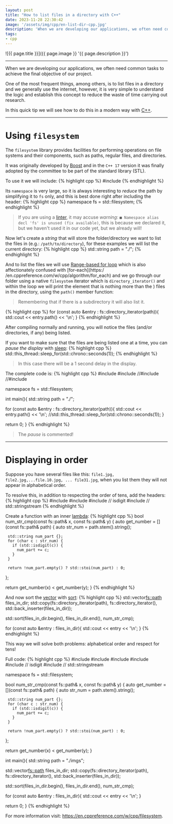 ```yaml
---
layout: post
title: "How to list files in a directory with C++"
date: 2023-11-28 22:30:42
image: '/assets/img/cpp/en-list-dir-cpp.jpg'
description: 'When we are developing our applications, we often need common tasks to achieve the final objective of our project.'
tags:
- cpp
---
```


![{{ page.title }}]({{ page.image }} '{{ page.description }}')

---

When we are developing our applications, we often need common tasks to achieve the final objective of our project.

One of the most frequent things, among others, is to list files in a directory and we generally use the internet, however, it is very simple to understand the logic and establish this concept to reduce the waste of time carrying out research.

In this quick tip we will see how to do this in a modern way with [C++](https://terminalroot.com/tags#cpp).

---

# Using `filesystem`
The `filesystem` library provides facilities for performing operations on file systems and their components, such as paths, regular files, and directories.

It was originally developed by [Boost](https://www.boost.org/) and in the `C++ 17` version it was finally adopted by the committee to be part of the standard library (STL).

To use it we will include:
{% highlight cpp %}
#include <filesystem>
{% endhighlight %}

Its `namespace` is very large, so it is always interesting to *reduce* the path by simplifying it to `fs` only, and this is best done right after including the header:
{% highlight cpp %}
namespace fs = std::filesystem;
{% endhighlight %}
> If you are using a [linter](https://terminalroot.com/how-to-use-clang-tidy-for-cpp/), it may accuse *warning*: `■ Namespace alias decl 'fs' is unused (fix available)`, this is because we declared it, but we haven't used it in our code yet, but we already will!

Now let's create a *string* that will store the folder/directory we want to list the files in (e.g.: `/path/to/directory`), for these examples we will list the current directory:
{% highlight cpp %}
std::string path = "./";
{% endhighlight %}

And to list the files we will use [Range-based for loop](https://en.cppreference.com/w/cpp/language/range-for) which is also affectionately confused with [for-each](https:/ /en.cppreference.com/w/cpp/algorithm/for_each) and we go through our folder using a native `filesystem` iterator which is `directory_iterator()` and within the loop we will print the element that is nothing more than the ) files in the directory, using the `path()` member function:
> Remembering that if there is a subdirectory it will also list it.

{% highlight cpp %}
for (const auto &entry : fs::directory_iterator(path)){
   std::cout << entry.path() << '\n';
}
{% endhighlight %}

After compiling normally and running, you will notice the files (and/or directories, if any) being listed.

If you want to make sure that the files are being listed one at a time, you can *pause the display* with [sleep](https://terminalroot.com/4-different-ways-to-use-sleep-in-cpp/):
{% highlight cpp %}
std::this_thread::sleep_for(std::chrono::seconds(1));
{% endhighlight %}
> In this case there will be a 1 second delay in the display.

The complete code is:
{% highlight cpp %}
#include <iostream>
#include <filesystem>
//#include <chrono>
//#include <thread>

namespace fs = std::filesystem;

int main(){
   std::string path = "./";

   for (const auto &entry : fs::directory_iterator(path)){
     std::cout << entry.path() << '\n';
     //std::this_thread::sleep_for(std::chrono::seconds(1));
   }

   return 0;
}
{% endhighlight %}
> The *pause* is commented!

---

# Displaying in order
Suppose you have several files like this: `file1.jpg, file2.jpg,...file.10.jpg, ... file31.jpg`, when you list them they will not appear in alphabetical order.

To resolve this, in addition to respecting the order of tens, add the headers:
{% highlight cpp %}
#include <vector>
#include <algorithm>
#include <cctype> // isdigit
#include <sstream> // std::stringstream
{% endhighlight %}

Create a function with an inner [lambda](https://terminalroot.com/10-examples-of-using-lambda-functions-in-cpp/):
{% highlight cpp %}
bool num_str_cmp(const fs::path& x, const fs::path& y) {
   auto get_number = [](const fs::path& path) {
     auto str_num = path.stem().string();

     std::string num_part {};
     for (char c : str_num) {
       if (std::isdigit(c)) {
         num_part += c;
       }
     }

     return !num_part.empty() ? std::stoi(num_part) : 0;
   };

   return get_number(x) < get_number(y);
}
{% endhighlight %}

And now sort the [vector](https://terminalroot.com/two-dimensional-vectors-in-cpp/) with [sort](https://terminalroot.com/swapping-values-and-sorting-array-values/):
{% highlight cpp %}
std::vector<fs::path> files_in_dir;
std::copy(fs::directory_iterator(path), fs::directory_iterator(), std::back_inserter(files_in_dir));

std::sort(files_in_dir.begin(), files_in_dir.end(), num_str_cmp);

for (const auto &entry : files_in_dir){
   std::cout << entry << '\n';
}
{% endhighlight %}

This way we will solve both problems: alphabetical order and respect for tens!

Full code:
{% highlight cpp %}
#include <iostream>
#include <filesystem>
#include <vector>
#include <algorithm>
#include <cctype> // isdigit
#include <sstream> // std::stringstream

namespace fs = std::filesystem;

bool num_str_cmp(const fs::path& x, const fs::path& y) {
   auto get_number = [](const fs::path& path) {
     auto str_num = path.stem().string();

     std::string num_part {};
     for (char c : str_num) {
       if (std::isdigit(c)) {
         num_part += c;
       }
     }

     return !num_part.empty() ? std::stoi(num_part) : 0;
   };

   return get_number(x) < get_number(y);
}

int main(){
   std::string path = "./imgs";

   std::vector<fs::path> files_in_dir;
   std::copy(fs::directory_iterator(path), fs::directory_iterator(), std::back_inserter(files_in_dir));

   std::sort(files_in_dir.begin(), files_in_dir.end(), num_str_cmp);

   for (const auto &entry : files_in_dir){
     std::cout << entry << '\n';
   }

   return 0;
}
{% endhighlight %}

For more information visit: <https://en.cppreference.com/w/cpp/filesystem>.
<!-- https://stackoverflow.com/questions/612097/how-can-i-get-the-list-of-files-in-a-directory-using-c-or-c -->

